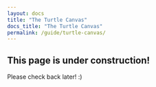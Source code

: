 ```yaml
---
layout: docs
title: "The Turtle Canvas"
docs_title: "The Turtle Canvas"
permalink: /guide/turtle-canvas/
---
```


## This page is under construction!

Please check back later! :)
